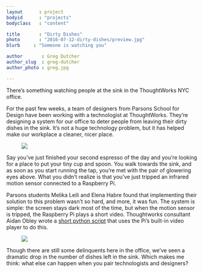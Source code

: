 ```yaml
---
layout      : project
bodyid      : "projects"
bodyclass   : "content"

title       : "Dirty Dishes"
photo       : "2016-07-12-dirty-dishes/preview.jpg"
blurb     : "Someone is watching you"

author       : Greg Dutcher
author_slug  : greg-dutcher
author_photo : greg.jpg

---
```


There’s something watching people at the sink in the ThoughtWorks NYC office.

For the past few weeks, a team of designers from Parsons School for Design have been working with a technologist at ThoughtWorks.  They’re designing a system for our office to deter people from leaving their dirty dishes in the sink.  It’s not a huge technology problem, but it has helped make our workplace a cleaner, nicer place.

<figure class="project-page__image-container"><img class="project-page__image" src="/images/projects/2016-07-12-dirty-dishes/dirtyDishes.gif"></figure>

Say you’ve just finished your second espresso of the day and you’re looking for a place to put your tiny cup and spoon.  You walk towards the sink, and as soon as you start running the tap, you’re met with the pair of glowering eyes above.  What you didn’t realize is that you’ve just tripped an infrared motion sensor connected to a Raspberry Pi.

Parsons students Melika Leili and Elena Habre found that implementing their solution to this problem wasn’t so hard, and more, it was fun.  The system is simple: the screen stays dark most of the time, but when the motion sensor is tripped, the Raspberry Pi plays a short video.  Thoughtworks consultant Aidan Obley wrote a <a href="https://github.com/adobley/PiMotionPlayer" target="_blank" rel="noopener noreferrer">short python script</a> that uses the Pi’s built-in video player to do this.  

<figure class="project-page__image-container"><img class="project-page__image" src="/images/projects/2016-07-12-dirty-dishes/dirtyDishes2.jpg"></figure>

Though there are still some delinquents here in the office, we’ve seen a dramatic drop in the number of dishes left in the sink.  Which makes me think: what else can happen when you pair technologists and designers?
